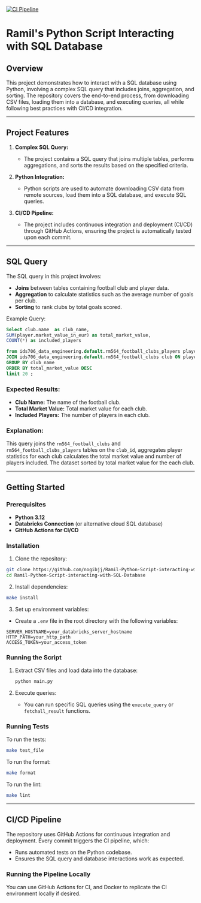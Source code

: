 [![CI Pipeline](https://github.com/Ramil-cyber/Ramil-Complex-SQL-Query-MySQL-Database/actions/workflows/main.yaml/badge.svg)](https://github.com/Ramil-cyber/Ramil-Complex-SQL-Query-MySQL-Database/actions/workflows/main.yaml)

# Ramil's Python Script Interacting with SQL Database

## Overview

This project demonstrates how to interact with a SQL database using Python, involving a complex SQL query that includes joins, aggregation, and sorting. The repository covers the end-to-end process, from downloading CSV files, loading them into a database, and executing queries, all while following best practices with CI/CD integration.

---

## Project Features

1. **Complex SQL Query:**
    - The project contains a SQL query that joins multiple tables, performs aggregations, and sorts the results based on the specified criteria.
  
2. **Python Integration:**
    - Python scripts are used to automate downloading CSV data from remote sources, load them into a SQL database, and execute SQL queries.

3. **CI/CD Pipeline:**
    - The project includes continuous integration and deployment (CI/CD) through GitHub Actions, ensuring the project is automatically tested upon each commit.

---

## SQL Query

The SQL query in this project involves:
- **Joins** between tables containing football club and player data.
- **Aggregation** to calculate statistics such as the average number of goals per club.
- **Sorting** to rank clubs by total goals scored.

Example Query:
```sql
Select club.name  as club_name, 
SUM(player.market_value_in_eur) as total_market_value,
COUNT(*) as included_players

from ids706_data_engineering.default.rm564_football_clubs_players player
JOIN ids706_data_engineering.default.rm564_football_clubs club ON player.current_club_id = club.club_id
GROUP BY club_name
ORDER BY total_market_value DESC
limit 20 ;
```

### Expected Results:
- **Club Name:** The name of the football club.
- **Total Market Value:** Total market value for each club.
- **Included Players:** The number of players in each club.

### Explanation:
This query joins the `rm564_football_clubs` and `rm564_football_clubs_players` tables on the `club_id`, aggregates player statistics for each club calculates the total market value and number of players included. The dataset sorted by total market value for the each club.

---

## Getting Started

### Prerequisites

- **Python 3.12**
- **Databricks Connection** (or alternative cloud SQL database)
- **GitHub Actions for CI/CD**

### Installation

1. Clone the repository:

```bash
git clone https://github.com/nogibjj/Ramil-Python-Script-interacting-with-SQL-Database.git
cd Ramil-Python-Script-interacting-with-SQL-Database
```

2. Install dependencies:

```bash
make install
```

3. Set up environment variables:

- Create a `.env` file in the root directory with the following variables:

```
SERVER_HOSTNAME=your_databricks_server_hostname
HTTP_PATH=your_http_path
ACCESS_TOKEN=your_access_token
```

### Running the Script

1. Extract CSV files and load data into the database:
   ```bash
   python main.py
   ```

2. Execute queries:
   - You can run specific SQL queries using the `execute_query` or `fetchall_result` functions.

### Running Tests

To run the tests:

```bash
make test_file
```

To run the format:

```bash
make format
```

To run the lint:

```bash
make lint
```


---

## CI/CD Pipeline

The repository uses GitHub Actions for continuous integration and deployment. Every commit triggers the CI pipeline, which:
- Runs automated tests on the Python codebase.
- Ensures the SQL query and database interactions work as expected.

### Running the Pipeline Locally

You can use GitHub Actions for CI, and Docker to replicate the CI environment locally if desired.

